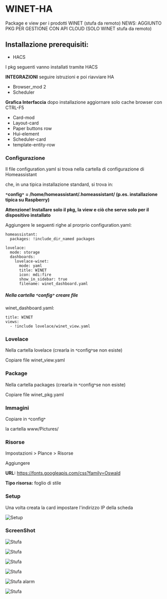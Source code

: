 # WINET-HA
Package e view per i prodotti WINET (stufa da remoto)
NEWS: AGGIUNTO PKG PER GESTIONE CON API CLOUD (SOLO WINET stufa da remoto)

## Installazione prerequisiti:

-	HACS
  
I pkg seguenti vanno installati tramite HACS

  **INTEGRAZIONI** seguire istruzioni e poi riavviare HA
-	Browser_mod 2
-	Scheduler
  
  **Grafica Interfaccia** dopo installazione aggiornare solo cache browser con CTRL-F5

-	Card-mod
-	Layout-card
- Paper buttons row
- Hui-element
-	Scheduler-card
-	template-entity-row


### Configurazione

Il file configuration.yaml si trova nella cartella di configurazione di Homeassistant

che, in una tipica installazione standard, si trova in:

**˂config˃ = /home/homeassistant/.homeassistant/ (p.es.  installazione tipica su Raspberry)**

**Attenzione! Installare solo il pkg, la view e ciò che serve solo per il dispositivo installato**

Aggiungere le seguenti righe al prorprio configuration.yaml:

```
homeassistant:
  packages: !include_dir_named packages

lovelace:
  mode: storage
  dashboards:
    lovelace-winet:
      mode: yaml
      title: WINET
      icon: mdi:fire
      show_in_sidebar: true
      filename: winet_dashboard.yaml

```
 


##### Nella cartella ˂config˃ creare  file 
winet_dashboard.yaml:
```
title: WINET
views:
  - !include lovelace/winet_view.yaml
```


### Lovelace
Nella cartella lovelace  (crearla in ˂config˃se non esiste)

Copiare file winet_view.yaml

### Package

Nella cartella packages (crearla in ˂config˃se non esiste)

Copiare file winet_pkg.yaml

### Immagini
Copiare in ˂config˃

la cartella www/Pictures/
 
### Risorse
Impostazioni > Plance > Risorse

Aggiungere 

**URL:** https://fonts.googleapis.com/css?family=Oswald

**Tipo risorsa:** foglio di stile

### Setup

Una volta creata la card impostare l'indirizzo IP della scheda

![Setup](/www/Pictures/SetupIPWinet.png?raw=true "Setup")

### ScreenShot

![Stufa](/www/Pictures/card.png?raw=true "Card")

![Stufa](/www/Pictures/stove_on.png?raw=true "Status ACCESO")

![Stufa](/www/Pictures/stove_alarm.png?raw=true "Status ALARM")

![Stufa](/www/Pictures/stove_unmanaged.png?raw=true "Status UNMANAGED")

![Stufa alarm](/www/Pictures/stove_unknown.png?raw=true "Status UNKNOWN")

![Stufa](/www/Pictures/stove_final.png?raw=true "Status PULIZIA FINALE")
